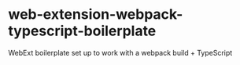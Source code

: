 # web-extension-webpack-typescript-boilerplate
WebExt boilerplate set up to work with a webpack build + TypeScript

